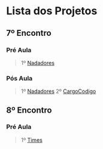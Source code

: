 # Lista dos Projetos

## 7º Encontro

### Pré Aula
> 1º [Nadadores](Nadadores)

### Pós Aula
> 1º [Nadadores](Nadadores)
> 2º [CargoCodigo](CargoCodigo)


## 8º Encontro

### Pré Aula
> 1º [Times](Times)